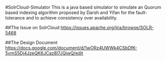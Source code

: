 #SolrCloud-Simulator
This is a java based simulator to simulate an Quorum based indexing algorithm proposed by Darsh and Yifan for the fault-tolerance and to achieve consistency over availability.

##The Issue on SolrCloud
https://issues.apache.org/jira/browse/SOLR-5468

##The Design Document
https://docs.google.com/document/d/1wORz4UWWk4CSbDfK-5ymS5Dj4JzeQK6JCaz8l7JQjwQ/edit


